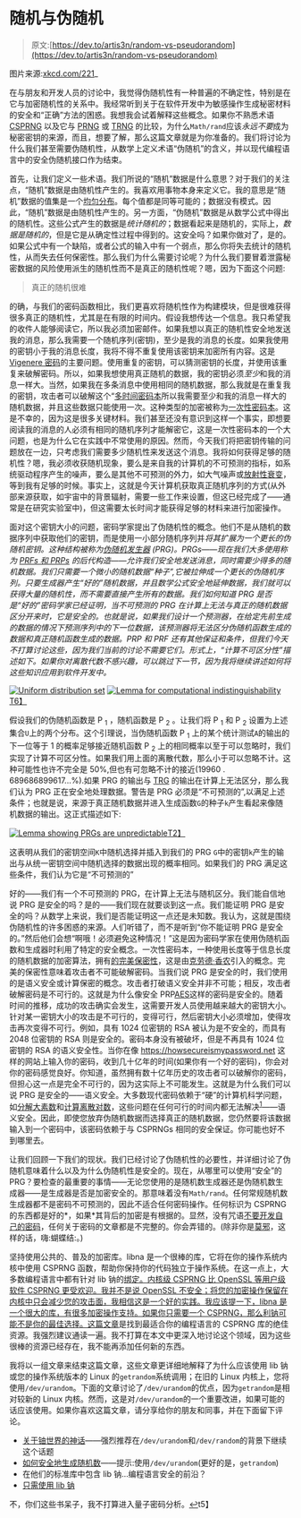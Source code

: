 # 随机与伪随机

> 原文:[https://dev.to/artis3n/random-vs-pseudorandom](https://dev.to/artis3n/random-vs-pseudorandom)

图片来源:[xkcd.com/221](https://www.xkcd.com/221/)_

在与朋友和开发人员的讨论中，我觉得伪随机性有一种普遍的不确定性，特别是在它与加密随机性的关系中。我经常听到关于在软件开发中为敏感操作生成秘密材料的安全和“正确”方法的困惑。我想我会试着解释这些概念。如果你不熟悉术语 [CSPRNG](#CSPRNG) 以及它与 [PRNG](#PRNG) 或 [TRNG](#TRNG) 的比较，为什么`Math/rand`应该*永远不要*成为秘密密钥的来源，而且，想要了解，那么这篇文章就是为你准备的。我们将讨论为什么我们甚至需要伪随机性，从数学上定义术语“伪随机”的含义，并以现代编程语言中的安全伪随机接口作为结束。

首先，让我们定义一些术语。我们所说的“随机”数据是什么意思？对于我们的关注点，“随机”数据是由随机性产生的。我喜欢用事物本身来定义它。我的意思是“随机”数据的值集是一个[均匀分布](https://en.wikipedia.org/wiki/Uniform_distribution_(continuous))。每个值都是同等可能的；数据没有模式。因此，“随机”数据是由随机性产生的。另一方面，“伪随机”数据是从数学公式中得出的随机性。这些公式产生的数据是*统计随机的*；数据看起来是随机的，实际上，*数据是随机的*，但是它是从确定性过程中得到的。这安全吗？如果你做对了，是的。如果公式中有一个缺陷，或者公式的输入中有一个弱点，那么你将失去统计的随机性，从而失去任何保密性。那么我们为什么需要讨论呢？为什么我们要冒着泄露秘密数据的风险使用派生的随机性而不是真正的随机性呢？嗯，因为下面这个问题:

> 真正的随机很难

的确，与我们的密码函数相比，我们更喜欢将随机性作为构建模块，但是很难获得很多真正的随机性，尤其是在有限的时间内。假设我想传达一个信息。我只希望我的收件人能够阅读它，所以我必须加密邮件。如果我想以真正的随机性安全地发送我的消息，那么我需要一个随机序列(密钥)，至少是我的消息的长度。如果我使用的密钥小于我的消息长度，我将不得不重复使用该密钥来加密所有内容。这是 [Vigenere 密码](https://en.wikipedia.org/wiki/Vigen%C3%A8re_cipher#Cryptanalysis)的主要问题。使用重复的密钥，可以猜测密钥的长度，并使用该重复来破解密码。所以，如果我想使用真正随机的数据，我的密钥必须*至少*和我的消息一样大。当然，如果我在多条消息中使用相同的随机数据，那么我就是在重复我的密钥，攻击者可以破解这个“[多时间密码本](https://crypto.stackexchange.com/a/108)所以我需要至少和我的消息一样大的随机数据，并且这些数据只能使用一次。这种类型的加密被称为[一次性密码本](https://en.wikipedia.org/wiki/One-time_pad)。这是不幸的，因为这是很多关键材料。我们甚至还没有意识到这样一个事实，即想要阅读我的消息的人必须有相同的随机序列才能解密它，这是一次性密码本的一个大问题，也是为什么它在实践中不常使用的原因。然而，今天我们将把密钥传输的问题放在一边，只考虑我们需要多少随机性来发送这个消息。我将如何获得足够的随机性？嗯，我必须收获随机现象，要么是来自我的计算机的不可预测的指标，如系统驱动程序产生的噪声，要么是其他不可预测的外力，如大气噪声或[放射性衰变](https://www.fourmilab.ch/hotbits/how3.html)，等到我有足够的时候。事实上，这就是今天计算机获取真正随机序列的方式(从外部来源获取，如宇宙中的背景辐射，需要一些工作来设置，但这已经完成了——通常是在研究实验室中)，但这需要太长时间才能获得足够的材料来进行加密操作。

面对这个密钥大小的问题，密码学家提出了伪随机性的概念。他们不是从随机的数据序列中获取他们的密钥，而是使用一小部分随机序列并*将其扩展为一个更长的伪随机密钥。这种结构被称为[伪随机发生器](https://en.wikipedia.org/wiki/Pseudorandom_generator) (PRG)。PRGs——现在我们大多使用称为 [PRFs 和 PRPs](http://www.crypto-it.net/eng/theory/prf-and-prp.html) 的后代构造——允许我们安全地发送消息，同时需要少得多的随机数据。我们只需要一个微小的随机数据“种子”,它被拉伸成一个更长的伪随机序列。只要生成器产生“好的”随机数据，并且数学公式安全地延伸数据，我们就可以获得大量的随机性，而不需要直接产生所有的数据。我们如何知道 PRG 是否是“好的”密码学家已经证明，当不可预测的 PRG 在计算上无法与真正的随机数据区分开来时，它是安全的。也就是说，如果我们设计一个预测器，在给定先前生成的数据的情况下预测序列中的下一位数据，该预测器将无法区分伪随机函数生成的数据和真正随机函数生成的数据。PRP 和 PRF 还有其他保证和条件，但我们今天不打算讨论这些，因为我们当前的讨论不需要它们。形式上，“计算不可区分性”描述如下。如果你对离散代数不感兴趣，可以跳过下一节，因为我将继续讲述如何将这些知识应用到软件开发中。*

[![Uniform distribution set](../Images/03148f718cc244eef51f9b63cb901ab9.png "Uniform distribution set")](https://res.cloudinary.com/practicaldev/image/fetch/s--bMHF-dGL--/c_limit%2Cf_auto%2Cfl_progressive%2Cq_auto%2Cw_880/https://github.com/arikalfus/arikalfus.github.io/blob/dev/_assets/images/random_pseudorandom/universe_set.png%3Fraw%3Dtrue)
[![Lemma for computational indistinguishability](../Images/c354df043c8cc53c90702999c82a73b9.png "Lemma for computational indistinguishability")T6】](https://res.cloudinary.com/practicaldev/image/fetch/s--kwyJZggx--/c_limit%2Cf_auto%2Cfl_progressive%2Cq_auto%2Cw_880/https://github.com/arikalfus/arikalfus.github.io/blob/dev/_assets/images/random_pseudorandom/computational_indistinguishable.png%3Fraw%3Dtrue)

假设我们的伪随机函数是 P <sub>1</sub> ，随机函数是 P <sub>2</sub> 。让我们将 P <sub>1</sub> 和 P <sub>2</sub> 设置为上述集合`U`上的两个分布。这个引理说，当伪随机函数 P <sub>1</sub> 上的某个统计测试`A`的输出的下一位等于 1 的概率足够接近随机函数 P <sub>2</sub> 上的相同概率以至于可以忽略时，我们实现了计算不可区分性。如果我们用上面的离散代数，那么小于可以忽略不计。这种可能性也许不完全是 50%,但也有可忽略不计的接近(19960 . 689686899617...%).如果 PRG 的输出与 [TRG](#TRG) 的输出在计算上无法区分，那么我们认为 PRG 正在安全地处理数据。警告是 PRG 必须是“不可预测的”,以满足上述条件；也就是说，来源于真正随机数据并进入生成函数`G`的种子`k`产生看起来像随机数据的输出。这正式描述如下:

[![Lemma showing PRGs are unpredictable](../Images/d1a749fa58a71daab7dde23846499c21.png "Lemma showing PRGs are unpredictable")T2】](https://res.cloudinary.com/practicaldev/image/fetch/s--b-acSPvB--/c_limit%2Cf_auto%2Cfl_progressive%2Cq_auto%2Cw_880/https://github.com/arikalfus/arikalfus.github.io/blob/dev/_assets/images/random_pseudorandom/prg_secure.png%3Fraw%3Dtrue)

这表明从我们的密钥空间`K`中随机选择并插入到我们的 PRG `G`中的密钥`k`产生的输出与从统一密钥空间中随机选择的数据出现的概率相同。如果我们的 PRG 满足这些条件，我们认为它是“不可预测的”

好的——我们有一个不可预测的 PRG，在计算上无法与随机区分。我们能自信地说 PRG 是安全的吗？是的——我们现在就要谈到这一点。我们能证明 PRG 是安全的吗？从数学上来说，我们是否能证明这一点还是未知数。我认为，这就是围绕伪随机性的许多困惑的来源。人们听错了，而不是听到“你不能证明 PRG 是安全的。”然后他们会想“啊哦！必须避免这种情况！”这是因为密码学家在使用伪随机函数和生成器时利用了特定的安全概念。一次性密码本，一种使用长度等于信息长度的随机数据的加密算法，拥有[的完美保密性](https://crypto.stackexchange.com/a/15575)，这是由[克劳德·香农](https://en.wikipedia.org/wiki/Claude_Shannon)引入的概念。完美的保密性意味着攻击者不可能破解密码。当我们说 PRG 是安全的时，我们使用的是语义安全或计算保密的概念。攻击者打破语义安全并非不可能；相反，攻击者破解密码是不可行的。这就是为什么像安全 PRP[AES](https://en.wikipedia.org/wiki/Advanced_Encryption_Standard)这样的密码是安全的。随着时间的推移，成功的攻击确实会发生，这需要开发人员使用越来越大的密钥大小。针对某一密钥大小的攻击是不可行的，变得可行，然后密钥大小必须增加，使得攻击再次变得不可行。例如，具有 1024 位密钥的 RSA 被认为是不安全的，而具有 2048 位密钥的 RSA 则是安全的。密码本身没有被破坏，但是不再具有 1024 位密钥的 RSA 的语义安全性。当你在像 https://howsecureismypassword.net 这样的网站上输入你的密码，收到几十亿年的时间(如果你有一个好的密码)，你会对你的密码感觉良好。你知道，虽然拥有数十亿年历史的攻击者可以破解你的密码，但担心这一点是完全不可行的，因为这实际上不可能发生。这就是为什么我们可以说 PRG 是安全的——语义安全。大多数现代密码依赖于“硬”的计算机科学问题，如[分解大素数](https://en.wikipedia.org/wiki/Integer_factorization)和[计算离散对数](https://en.wikipedia.org/wiki/Discrete_logarithm)，这些问题在任何可行的时间内都无法解决<sup id="r1">[1](#quantum)</sup>——语义安全。因此，即使您放弃伪随机数据而选择真正的随机数据，您仍然要将该数据输入到一个密码中，该密码依赖于与 CSPRNGs 相同的安全保证。你可能也好不到哪里去。

让我们回顾一下我们的现状。我们已经讨论了伪随机性的必要性，并详细讨论了伪随机意味着什么以及为什么伪随机性是安全的。现在，从哪里可以使用“安全”的 PRG？要检查的最重要的事情——无论您使用的是随机数生成器还是伪随机数生成器——是生成器是否是加密安全的。那意味着没有`Math/rand`。任何常规随机数生成器都不是密码不可预测的，因此不适合任何密码操作。任何标识为 CSPRNG 的东西都是好的*，如果*其背后的加密是有根据的。显然，没有咒语[不要开发自己的密码](https://security.stackexchange.com/a/18198)，任何关于密码的文章都是不完整的。你会弄错的。(除非你是[莫邪](https://moxie.org/)，这样的话，嗨:蝴蝶结:。)

坚持使用公共的、普及的加密库。libna 是一个很棒的库，它将在你的操作系统内核中使用 CSPRNG 函数，帮助你保持你的代码独立于操作系统。在这一点上，大多数编程语言中都有针对 lib 钠的[绑定。内核级 CSPRNG 比 OpenSSL 等用户级软件 CSPRNG 更受欢迎。我并不是说 OpenSSL 不安全；将您的加密操作保留在内核中只会减少您的攻击面，我相信这是一个好的实践。我应该提一下，libna 是一个很大的库，有很多加密操作支持。如果你只需要一个 CSPRNG，那么利钠可能不是你的最佳选择。](https://download.libsodium.org/doc/bindings_for_other_languages/)[这篇文章](https://paragonie.com/blog/2016/05/how-generate-secure-random-numbers-in-various-programming-languages)是找到最适合你的编程语言的 CSPRNG 库的绝佳资源。我强烈建议通读一遍。我不打算在本文中更深入地讨论这个领域，因为这些很棒的资源已经存在，我不能再添加任何新的东西。

我将以一组文章来结束这篇文章，这些文章更详细地解释了为什么应该使用 lib 钠或您的操作系统版本的 Linux 的`getrandom`系统调用；在旧的 Linux 内核上，您将使用`/dev/urandom`。下面的文章讨论了`/dev/urandom`的优点，因为`getrandom`是相对较新的 Linux 内核。然而，这是对`/dev/urandom`的一个重要改进，如果可能的话应该使用。如果你喜欢这篇文章，请分享给你的朋友和同事，并在下面留下评论。

*   [关于铀世界的神话](https://www.2uo.de/myths-about-urandom/)——强烈推荐在`/dev/urandom`和`/dev/random`的背景下继续这个话题
*   [如何安全地生成随机数](https://sockpuppet.org/blog/2014/02/25/safely-generate-random-numbers/)——提示:使用`/dev/urandom`(更好的是，`getrandom`)
*   在他们的标准库中包含 lib 钠...编程语言安全的前沿？
*   [只需使用 lib 钠](https://paragonie.com/blog/2015/09/how-to-safely-implement-cryptography-in-any-application)

不，你们这些书呆子，我不打算进入量子密码分析。[↩](#r1)t5】